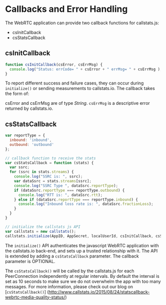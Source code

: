 
# Callbacks and Error Handling

The WebRTC application can provide two callback functions for callstats.js:

- csInitCallback
- csStatsCallback


## csInitCallback

```javascript
function csInitCallback(csError, csErrMsg) {
  console.log("Status: errCode= " + csError + " errMsg= " + csErrMsg ); }
}
```

To report different success and failure cases, they can occur during `initialize()` or sending measurements to callstats.io. The callback takes the form of:

csError and csErrMsg are of type _String_. `csErrMsg` is a descriptive error returned by callstats.io.

## csStatsCallback

```javascript
var reportType = {
  inbound: 'inbound',
  outbound: 'outbound'
};

// callback function to receive the stats
var csStatsCallback = function (stats) {
  var ssrc;
  for (ssrc in stats.streams) {
    console.log("SSRC is: ", ssrc);
    var dataSsrc = stats.streams[ssrc];
    console.log("SSRC Type ", dataSsrc.reportType);
    if (dataSsrc.reportType === reportType.outbound) {
      console.log("RTT is: ", dataSsrc.rtt);
    } else if (dataSsrc.reportType === reportType.inbound) {
      console.log("Inbound loss rate is: ", dataSsrc.fractionLoss);
    }
  }
}

// initialize the callstats js API
var callstats = new callstats();
callstats.initialize(AppID, AppSecret, localUserId, csInitCallback, csStatsCallback);
```

The `initialize()` API authenticates the javascript WebRTC application with the callstats.io back-end, and sets up a trusted relationship with it. The API is extended by adding a `csStatsCallback` parameter. The callback parameter is OPTIONAL.

The `csStatsCallback()` will be called by the callstats.js for each PeerConnection independently at regular intervals. By default the interval is set as 10 seconds to make sure we do not overwhelm the app with too many messages. For more information, please check out our blog on [`csStatsCallback()`] (http://www.callstats.io/2015/08/24/statscallback-webrtc-media-quality-status/)




